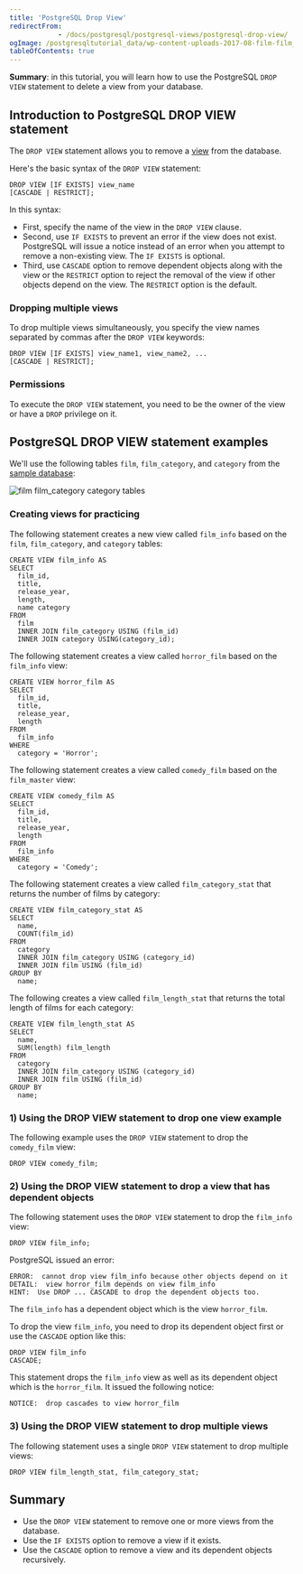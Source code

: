 ```yaml
---
title: 'PostgreSQL Drop View'
redirectFrom: 
            - /docs/postgresql/postgresql-views/postgresql-drop-view/
ogImage: /postgresqltutorial_data/wp-content-uploads-2017-08-film-film_category-category-tables.png
tableOfContents: true
---
```


**Summary**: in this tutorial, you will learn how to use the PostgreSQL `DROP VIEW` statement to delete a view from your database.



## Introduction to PostgreSQL DROP VIEW statement



The `DROP VIEW` statement allows you to remove a [view](https://www.postgresqltutorial.com/postgresql-views/) from the database.



Here's the basic syntax of the `DROP VIEW` statement:



```
DROP VIEW [IF EXISTS] view_name
[CASCADE | RESTRICT];
```



In this syntax:



- First, specify the name of the view in the `DROP VIEW` clause.
- Second, use `IF EXISTS` to prevent an error if the view does not exist. PostgreSQL will issue a notice instead of an error when you attempt to remove a non-existing view. The `IF EXISTS` is optional.
- Third, use `CASCADE` option to remove dependent objects along with the view or the `RESTRICT` option to reject the removal of the view if other objects depend on the view. The `RESTRICT` option is the default.


### Dropping multiple views



To drop multiple views simultaneously, you specify the view names separated by commas after the `DROP VIEW` keywords:



```
DROP VIEW [IF EXISTS] view_name1, view_name2, ...
[CASCADE | RESTRICT];
```



### Permissions



To execute the `DROP VIEW` statement, you need to be the owner of the view or have a `DROP` privilege on it.



## PostgreSQL DROP VIEW statement examples



We'll use the following tables `film`, `film_category`, and `category` from the [sample database](https://www.postgresqltutorial.com/postgresql-getting-started/postgresql-sample-database/):



![film film_category category tables](/postgresqltutorial_data/wp-content-uploads-2017-08-film-film_category-category-tables.png)



### Creating views for practicing



The following statement creates a new view called `film_info` based on the `film`, `film_category`, and `category` tables:



```
CREATE VIEW film_info AS
SELECT
  film_id,
  title,
  release_year,
  length,
  name category
FROM
  film
  INNER JOIN film_category USING (film_id)
  INNER JOIN category USING(category_id);
```



The following statement creates a view called `horror_film` based on the `film_info` view:



```
CREATE VIEW horror_film AS
SELECT
  film_id,
  title,
  release_year,
  length
FROM
  film_info
WHERE
  category = 'Horror';
```



The following statement creates a view called `comedy_film` based on the `film_master` view:



```
CREATE VIEW comedy_film AS
SELECT
  film_id,
  title,
  release_year,
  length
FROM
  film_info
WHERE
  category = 'Comedy';
```



The following statement creates a view called `film_category_stat` that returns the number of films by category:



```
CREATE VIEW film_category_stat AS
SELECT
  name,
  COUNT(film_id)
FROM
  category
  INNER JOIN film_category USING (category_id)
  INNER JOIN film USING (film_id)
GROUP BY
  name;
```



The following creates a view called `film_length_stat` that returns the total length of films for each category:



```
CREATE VIEW film_length_stat AS
SELECT
  name,
  SUM(length) film_length
FROM
  category
  INNER JOIN film_category USING (category_id)
  INNER JOIN film USING (film_id)
GROUP BY
  name;
```



### 1) Using the DROP VIEW statement to drop one view example



The following example uses the `DROP VIEW` statement to drop the `comedy_film` view:



```
DROP VIEW comedy_film;
```



### 2) Using the DROP VIEW statement to drop a view that has dependent objects



The following statement uses the `DROP VIEW` statement to drop the `film_info` view:



```
DROP VIEW film_info;
```



PostgreSQL issued an error:



```
ERROR:  cannot drop view film_info because other objects depend on it
DETAIL:  view horror_film depends on view film_info
HINT:  Use DROP ... CASCADE to drop the dependent objects too.
```



The `film_info` has a dependent object which is the view `horror_film`.



To drop the view `film_info`, you need to drop its dependent object first or use the `CASCADE` option like this:



```
DROP VIEW film_info
CASCADE;
```



This statement drops the `film_info` view as well as its dependent object which is the `horror_film`. It issued the following notice:



```
NOTICE:  drop cascades to view horror_film
```



### 3) Using the DROP VIEW statement to drop multiple views



The following statement uses a single `DROP VIEW` statement to drop multiple views:



```
DROP VIEW film_length_stat, film_category_stat;
```



## Summary



- Use the `DROP VIEW` statement to remove one or more views from the database.
- Use the `IF EXISTS` option to remove a view if it exists.
- Use the `CASCADE` option to remove a view and its dependent objects recursively.
